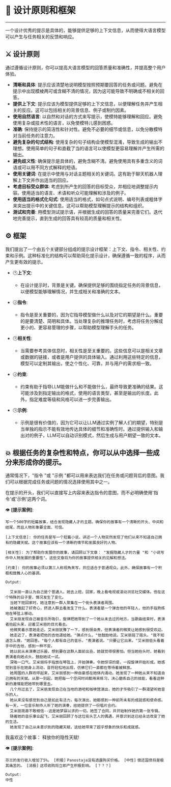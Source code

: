 # 📒 设计原则和框架

---

一个设计优秀的提示是具体的，能够提供足够的上下文信息，从而使得大语言模型可以产生与任务相关的反馈和响应。

## ⚔️ 设计原则

通过遵循设计原则，你可以提高大语言模型的回答质量和准确性，并提高整个用户体验。

- **清晰和具体**: 提示应该清楚地说明模型按照预期要回答的任务或问题。避免在提示中出现模棱两可或含糊不清的情况，因为这可能导致不明确或不相关的回答。
-	**提供上下文**: 提示应该为模型提供足够的上下文信息，以便理解任务并产生相关的反应。这可以包括相关的背景信息、例子或制约因素。
-	**使用自然语言**: 以自然和对话的方式来写提示，使模特能够理解和回应。避免使用复杂或技术性的语言，以免使模特儿感到困惑。
-	**准确**: 保持提示的简洁性和针对性。避免不必要的细节或信息，以免分散模特对当前任务的注意力。
-	**避免复杂的句式结构**: 使用复杂的句子结构会使模型混淆，导致生成的输出不理想。使用简单的句子和直截了当的语言可以使模型更容易理解并产生所需的输出。
-	**避免歧义性**: 确保提示是具体的，避免含糊不清。避免使用具有多重含义的词语或可以用不同方式解释的短语。
-	**使用关键词**: 在提示中使用与对话主题相关的关键词。这有助于聊天机器人理解上下文并作出适当的回应。
-	**考虑目标受众群体**: 考虑到所产生的回答的目标受众，并相应地调整提示内容。使用适当的语言、术语和听众可能理解和涉及的例子。
-	**使用适当的格式化句式**: 使用适当的格式，如句点式说明、编号列表或粗体字来突出提示中的关键信息。这可以帮助模型理解提示的结构和组织。
-	**测试和完善**: 用模型测试提示语，并根据生成的回答的质量来完善它们。迭代地完善提示，直到生成的回答具有较高的质量和相关性。

## ⚙️ 框架
我们提出了一个由五个关键部分组成的提示设计框架：上下文、指令、相关性、约束和示例。这种标准化的结构可以帮助简化提示设计，确保遵循一致的程序，从而产生更有效的提示。

- 🕐**上下文**:
    - 在设计提示时，背景是关键。确保提供足够的围绕指定任务的背景信息，以便模型能够理解情况，并生成相关和准确的文本。

- 🕜**指令**:
    - 指令是至关重要的，因为它指导模型做什么以及对它的期望是什么。重要的是要清楚、简明和具体。当处理复杂的推理任务时，考虑将任务分解成更小的、更容易管理的步骤，以帮助模型理解手头的任务。

- 🕑**相关性**:
    - 当需要参考具体信息时，相关性是至关重要的。这些信息可以是相关文章或数据的链接，或者是用户提供的具体输入。通过利用这些特定的信息，模型可以定制其输出，使之个性化、可靠，并与用户的需求相一致。

- 🕝**约束**:
    - 约束有助于指导LLM能做什么和不能做什么，最终导致更准确的结果。这可能涉及到指定输出的格式，使用的语言类型，甚至是输出的长度。此外，指定难度等级和风格可以进一步完善输出。

- 🕒**示例**:
    - 示例是很有价值的，因为它可以让LLM通过实例了解人们的期望，特别是当单独的指示不能有效地传达具体的细节和准确性时。通过提供输入和输出对的例子，LLM可以自动识别模式，然后生成与用户期望一致的文本。

## 💥 根据任务的复杂性和特点，你可以从中选择一些成分来形成你的提示。

通常情况下，"指令 "或 "示例 "都可以用来表达我们在任务或问题背后的意图。我们可以根据完成任务或问题的情况选择使用其中之一。

在提示的开头，我们可以直接写上内容来表达指令的意图，而不必明确使用'指令'或'示例'这两个词。

👁️ **[提示案例]**:

```写一个500字的短篇故事，结合发现隐藏人才的主题。确保你的故事有一个清晰的开头、中间和结尾，而且人物形象要全面、可信。```

```[上下文信息]: 你的任务是写一个短篇小说，讲述一个人物突然发现了他们从来不知道自己拥有的隐藏天赋。这个故事应该有一个清晰的情节和发展良好的人物。```

```[相关性]: 为了帮助你发展你的故事，请回顾以下文章： "发掘隐藏人才的力量 "和 "小说写作中人物发展的重要性"。这些文章将为你的故事提供相关的见解和想法。```

```[约束]: 你的故事必须以第三人称视角来写，并应适合于普通观众。此外，确保故事有一个积极和鼓舞人心的基调。```

```
Output: 

  艾米丽一直认为自己是个普通人。她去上班，回家，晚上看电视或滚动浏览社交媒体。但在这个特殊的日子里，情况发生了变化。
  当她下班回家时，她注意到一群人聚集在一个街头表演者周围。
  她被激起了好奇心，挤进人群去看发生了什么。表演者是一个弹吉他的年轻人，他的手指熟练地在琴弦上移动。
  艾米丽发现自己被音乐所吸引，旋律把她带到了一个她从未去过的地方。当歌曲结束时，表演者抬起头来，迎着艾米丽的目光看去。
  他微笑着示意她走近。艾米丽犹豫了一下，感到很自责，但表演者的微笑让她感到很受欢迎。
  她走近了，表演者把他的吉他递给她。"弹点什么，"他鼓励地说。艾米丽摇了摇头。"我不知道怎么做，"她回答。"每个人都有自己的音乐，"表演者说。"只要让它出来。"艾米丽低头看着手中的吉他，感到一种不安。
  她以前从未演奏过乐器，想到要在这群人面前出丑，她就觉得很害怕。但当她抬头时，她看到表演者向她点头，鼓励她试一试。
  深吸一口气，艾米丽将手指放在琴弦上，开始弹奏。令她惊讶的是，一段旋律开始形成。她感觉到音乐在她身上流动，音符轻松地出现，仿佛它们一直都在等待着被释放。
  她周围的人群欢呼起来，艾米丽感到一种自豪感在她体内涌动。她发现了一种她从来不知道自己拥有的天赋。从那一刻起，她把每一个空闲时间都用来练习，决心磨练自己的技能，看看这种新的激情能把她带到哪里去。
  几个月过去了，艾米丽发现自己在当地的酒吧和咖啡馆演出，她的才华吸引了一群渴望听她音乐的人。
  她从来没有感觉到自己是如此有活力，每次演出，她都感到一种前所未有的成就感和使命感。有一天，一位音乐制作人听了她的演奏，给她提供了一份唱片合约。
  艾米丽简直不敢相信--这是她梦寐以求的一切。她签了合同，并开始制作她的第一张专辑。 
  随着她的音乐事业起飞，艾米丽回顾了与这位街头艺人的偶遇，并意识到这已经永远改变了她的生活。
  她发现了自己从未意识到的隐藏天赋，这给她带来了超乎想象的快乐和成就感。
```

我喜欢这个故事：  释放你的隐性天赋!

👁️ **[提示案例]**:

```芬兰的发行收入增加了5%。 [积极]```
```Panostaja没有透露购买价格。 [中性]```
```偿还国债将是极其痛苦的。 [消极]```
```这项收购将立即产生积极影响。 [？？？]```

```
Output:  
中性
```

